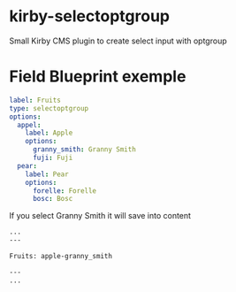 # kirby-selectoptgroup

Small Kirby CMS plugin to create select input with optgroup

# Field Blueprint exemple

```yml
label: Fruits
type: selectoptgroup
options:
  appel:
    label: Apple
    options:
      granny_smith: Granny Smith
      fuji: Fuji
  pear:
    label: Pear
    options:
      forelle: Forelle
      bosc: Bosc
```

If you select Granny Smith it will save into content

```txt
...
---

Fruits: apple-granny_smith

---
...
```
